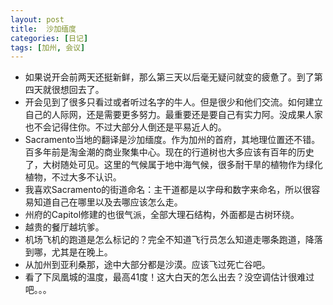 ```yaml
---
layout: post
title:  沙加缅度
categories: [日记]
tags: [加州, 会议]
---
```



- 如果说开会前两天还挺新鲜，那么第三天以后毫无疑问就变的疲惫了。到了第四天就很想回去了。
- 开会见到了很多只看过或者听过名字的牛人。但是很少和他们交流。如何建立自己的人际网，还是需要更多努力。最重要还是要自己有实力阿。没成果人家也不会记得住你。不过大部分人倒还是平易近人的。
- Sacramento当地的翻译是沙加缅度。作为加州的首府，其地理位置还不错。百多年前是淘金潮的商业聚集中心。现在的行道树也大多应该有百年的历史了，大树随处可见。这里的气候属于地中海气候，很多耐干旱的植物作为绿化植物，不过大多不认识。
- 我喜欢Sacramento的街道命名：主干道都是以字母和数字来命名，所以很容易知道自己在哪里以及去哪应该怎么走。
- 州府的Capitol修建的也很气派，全部大理石结构，外面都是古树环绕。
- 越贵的餐厅越坑爹。
- 机场飞机的跑道是怎么标记的？完全不知道飞行员怎么知道走哪条跑道，降落到哪，尤其是在晚上。
- 从加州到亚利桑那，途中大部分都是沙漠。应该飞过死亡谷吧。
- 看了下凤凰城的温度，最高41度！这大白天的怎么出去？没空调估计很难过吧。。。

